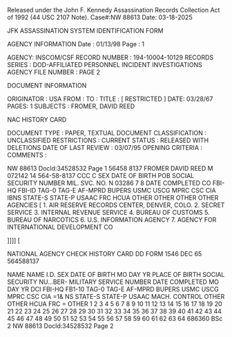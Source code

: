 Released under the John F. Kennedy
Assassination Records Collection Act of
1992 (44 USC 2107 Note). Case#:NW
88613 Date: 03-18-2025

JFK ASSASSINATION SYSTEM
IDENTIFICATION FORM

AGENCY INFORMATION
Date : 01/13/98
Page : 1

AGENCY: INSCOM/CSF
RECORD NUMBER : 194-10004-10129
RECORDS SERIES : DOD-AFFILIATED PERSONNEL INCIDENT INVESTIGATIONS
AGENCY FILE NUMBER : PAGE 2

DOCUMENT INFORMATION

ORIGINATOR : USA
FROM :
TO :
TITLE : [ RESTRICTED ]
DATE: 03/28/67
PAGES: 1
SUBJECTS : FROMER, DAVID REED

NAC HISTORY CARD

DOCUMENT TYPE : PAPER, TEXTUAL DOCUMENT
CLASSIFICATION : UNCLASSIFIED
RESTRICTIONS :
CURRENT STATUS : RELEASED WITH DELETIONS
DATE OF LAST REVIEW : 03/07/95
OPENING CRITERIA :
COMMENTS :

NW 88613 Docld:34528532 Page 1
56458 8137
FROMER DAVID REED M 072142 14 564-58-8137
CCC C SEX DATE OF BIRTH POB SOCIAL SECURITY NUMBER MIL. SVC. NO. N
03286 7 8
DATE
COMPLETED
CO
FBI-HQ
FBI-ID
TAG-0
TAG-E
AF-MPRD
BUPERS
USMC
USCG
MPRC
CSC
CIA
IBNS
STATE-S
STATE-P
USAAC
FRC
HCUA
OTHER
OTHER
OTHER
OTHER AGENCIES
[ 1. AIR RESERVE RECORDS CENTER, DENVER, COLO.
2. SECRET SERVICE
3. INTERNAL REVENUE SERVICE
4. BUREAU OF CUSTOMS
5. BUREAU OF NARCOTICS
6. U.S. INFORMATION AGENCY
7. AGENCY FOR INTERNATIONAL DEVELOPMENT
CO

]]]]
[

NATIONAL AGENCY CHECK HISTORY CARD
DD FORM 1546 DEC 65
564588137

NAME
NAME I.D.
SEX
DATE OF
BIRTH
MO DAY YR
PLACE OF
BIRTH
SOCIAL SECURITY
NU...BER-
MILITARY
SERVICE
NUMBER
DATE
COMPLETED
MO DAY YR
DCI
FBI-HQ
FB1-10
TAG-0
TAG-E
AF-MPRD
BUPERS
USMC
USCG
MPRC
CSC
CIA
=1& NS
STATE-S
STATE-P
USAAC
MACH. CONTROL
OTHER
OTHER
HCUA
FRC
= OTHER
1 2 3 4 5 6 7 8 9 10 11 12 13 14 15 16 17 18 19 20 21 22 23 24 25 26 27 28 29 30 31 32 33 34 35 36 37 38 39 40 41 42 43 44 45 46 47 48 49 50 51 52 53 54 55 56 57 58 59 60 61 62 63 64
686360 BSc
2
NW 88613 Docld:34528532 Page 2
